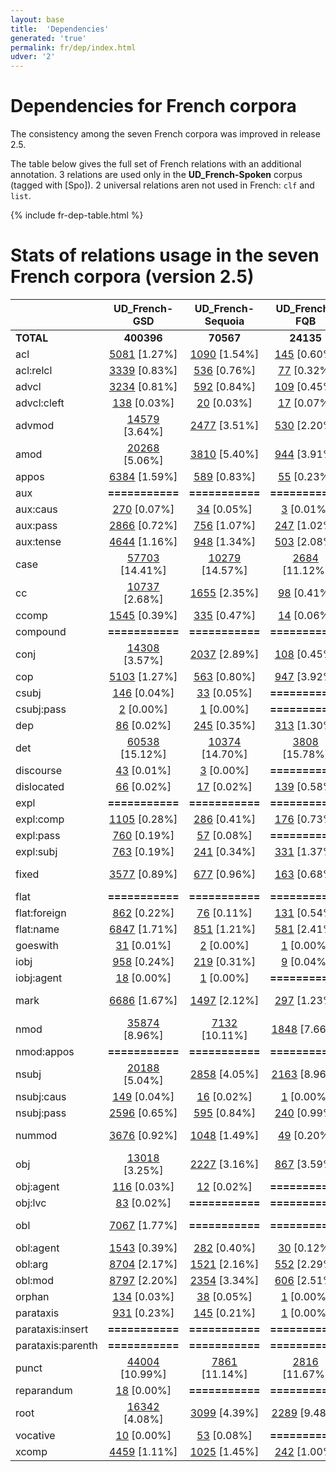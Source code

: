 ```yaml
---
layout: base
title:  'Dependencies'
generated: 'true'
permalink: fr/dep/index.html
udver: '2'
---
```


# Dependencies for French corpora

The consistency among the seven French corpora was improved in release 2.5.

The table below gives the full set of French relations with an additional annotation.
3 relations are used only in the **UD_French-Spoken** corpus (tagged with [Spo]).
2 universal relations aren not used in French: `clf` and `list`.

{% include fr-dep-table.html %}

# Stats of relations usage in the seven French corpora (version 2.5)

<!-- Table automatically generated, do not edit-->

|                      |        UD_French-GSD |    UD_French-Sequoia |        UD_French-FQB |        UD_French-PUD |     UD_French-ParTUT |        UD_French-FTB |     UD_French-Spoken |
|----------------------|:--------------------:|:--------------------:|:--------------------:|:--------------------:|:--------------------:|:--------------------:|:--------------------:|
|            **TOTAL** |           **400396** |            **70567** |            **24135** |            **24735** |            **28595** |           **573370** |            **35373** |
|                  acl | [5081](http://match.grew.fr/?corpus=UD_French-GSD@2.5&relation=acl) [1.27%] | [1090](http://match.grew.fr/?corpus=UD_French-Sequoia@2.5&relation=acl) [1.54%] | [145](http://match.grew.fr/?corpus=UD_French-FQB@2.5&relation=acl) [0.60%] | [149](http://match.grew.fr/?corpus=UD_French-PUD@2.5&relation=acl) [0.60%] | [487](http://match.grew.fr/?corpus=UD_French-ParTUT@2.5&relation=acl) [1.70%] | [7253](http://match.grew.fr/?corpus=UD_French-FTB@2.5&relation=acl) [1.26%] | [109](http://match.grew.fr/?corpus=UD_French-Spoken@2.5&relation=acl) [0.31%] |
|            acl:relcl | [3339](http://match.grew.fr/?corpus=UD_French-GSD@2.5&relation=acl:relcl) [0.83%] | [536](http://match.grew.fr/?corpus=UD_French-Sequoia@2.5&relation=acl:relcl) [0.76%] | [77](http://match.grew.fr/?corpus=UD_French-FQB@2.5&relation=acl:relcl) [0.32%] | [226](http://match.grew.fr/?corpus=UD_French-PUD@2.5&relation=acl:relcl) [0.91%] | [301](http://match.grew.fr/?corpus=UD_French-ParTUT@2.5&relation=acl:relcl) [1.05%] | [5173](http://match.grew.fr/?corpus=UD_French-FTB@2.5&relation=acl:relcl) [0.90%] | [463](http://match.grew.fr/?corpus=UD_French-Spoken@2.5&relation=acl:relcl) [1.31%] |
|                advcl | [3234](http://match.grew.fr/?corpus=UD_French-GSD@2.5&relation=advcl) [0.81%] | [592](http://match.grew.fr/?corpus=UD_French-Sequoia@2.5&relation=advcl) [0.84%] | [109](http://match.grew.fr/?corpus=UD_French-FQB@2.5&relation=advcl) [0.45%] | [221](http://match.grew.fr/?corpus=UD_French-PUD@2.5&relation=advcl) [0.89%] | [303](http://match.grew.fr/?corpus=UD_French-ParTUT@2.5&relation=advcl) [1.06%] | [4457](http://match.grew.fr/?corpus=UD_French-FTB@2.5&relation=advcl) [0.78%] | [364](http://match.grew.fr/?corpus=UD_French-Spoken@2.5&relation=advcl) [1.03%] |
|          advcl:cleft | [138](http://match.grew.fr/?corpus=UD_French-GSD@2.5&relation=advcl:cleft) [0.03%] | [20](http://match.grew.fr/?corpus=UD_French-Sequoia@2.5&relation=advcl:cleft) [0.03%] | [17](http://match.grew.fr/?corpus=UD_French-FQB@2.5&relation=advcl:cleft) [0.07%] |      **===========** |      **===========** |      **===========** | [75](http://match.grew.fr/?corpus=UD_French-Spoken@2.5&relation=advcl:cleft) [0.21%] |
|               advmod | [14579](http://match.grew.fr/?corpus=UD_French-GSD@2.5&relation=advmod) [3.64%] | [2477](http://match.grew.fr/?corpus=UD_French-Sequoia@2.5&relation=advmod) [3.51%] | [530](http://match.grew.fr/?corpus=UD_French-FQB@2.5&relation=advmod) [2.20%] | [925](http://match.grew.fr/?corpus=UD_French-PUD@2.5&relation=advmod) [3.74%] | [1085](http://match.grew.fr/?corpus=UD_French-ParTUT@2.5&relation=advmod) [3.79%] | [24696](http://match.grew.fr/?corpus=UD_French-FTB@2.5&relation=advmod) [4.31%] | [2307](http://match.grew.fr/?corpus=UD_French-Spoken@2.5&relation=advmod) [6.52%] |
|                 amod | [20268](http://match.grew.fr/?corpus=UD_French-GSD@2.5&relation=amod) [5.06%] | [3810](http://match.grew.fr/?corpus=UD_French-Sequoia@2.5&relation=amod) [5.40%] | [944](http://match.grew.fr/?corpus=UD_French-FQB@2.5&relation=amod) [3.91%] | [1416](http://match.grew.fr/?corpus=UD_French-PUD@2.5&relation=amod) [5.72%] | [1450](http://match.grew.fr/?corpus=UD_French-ParTUT@2.5&relation=amod) [5.07%] | [24324](http://match.grew.fr/?corpus=UD_French-FTB@2.5&relation=amod) [4.24%] | [1005](http://match.grew.fr/?corpus=UD_French-Spoken@2.5&relation=amod) [2.84%] |
|                appos | [6384](http://match.grew.fr/?corpus=UD_French-GSD@2.5&relation=appos) [1.59%] | [589](http://match.grew.fr/?corpus=UD_French-Sequoia@2.5&relation=appos) [0.83%] | [55](http://match.grew.fr/?corpus=UD_French-FQB@2.5&relation=appos) [0.23%] | [275](http://match.grew.fr/?corpus=UD_French-PUD@2.5&relation=appos) [1.11%] | [68](http://match.grew.fr/?corpus=UD_French-ParTUT@2.5&relation=appos) [0.24%] | [12](http://match.grew.fr/?corpus=UD_French-FTB@2.5&relation=appos) [0.00%] | [157](http://match.grew.fr/?corpus=UD_French-Spoken@2.5&relation=appos) [0.44%] |
|                  aux |      **===========** |      **===========** |      **===========** |      **===========** | [546](http://match.grew.fr/?corpus=UD_French-ParTUT@2.5&relation=aux) [1.91%] | [7196](http://match.grew.fr/?corpus=UD_French-FTB@2.5&relation=aux) [1.26%] | [507](http://match.grew.fr/?corpus=UD_French-Spoken@2.5&relation=aux) [1.43%] |
|             aux:caus | [270](http://match.grew.fr/?corpus=UD_French-GSD@2.5&relation=aux:caus) [0.07%] | [34](http://match.grew.fr/?corpus=UD_French-Sequoia@2.5&relation=aux:caus) [0.05%] | [3](http://match.grew.fr/?corpus=UD_French-FQB@2.5&relation=aux:caus) [0.01%] | [9](http://match.grew.fr/?corpus=UD_French-PUD@2.5&relation=aux:caus) [0.04%] | [13](http://match.grew.fr/?corpus=UD_French-ParTUT@2.5&relation=aux:caus) [0.05%] | [259](http://match.grew.fr/?corpus=UD_French-FTB@2.5&relation=aux:caus) [0.05%] | [27](http://match.grew.fr/?corpus=UD_French-Spoken@2.5&relation=aux:caus) [0.08%] |
|             aux:pass | [2866](http://match.grew.fr/?corpus=UD_French-GSD@2.5&relation=aux:pass) [0.72%] | [756](http://match.grew.fr/?corpus=UD_French-Sequoia@2.5&relation=aux:pass) [1.07%] | [247](http://match.grew.fr/?corpus=UD_French-FQB@2.5&relation=aux:pass) [1.02%] | [226](http://match.grew.fr/?corpus=UD_French-PUD@2.5&relation=aux:pass) [0.91%] | [242](http://match.grew.fr/?corpus=UD_French-ParTUT@2.5&relation=aux:pass) [0.85%] | [3332](http://match.grew.fr/?corpus=UD_French-FTB@2.5&relation=aux:pass) [0.58%] | [134](http://match.grew.fr/?corpus=UD_French-Spoken@2.5&relation=aux:pass) [0.38%] |
|            aux:tense | [4644](http://match.grew.fr/?corpus=UD_French-GSD@2.5&relation=aux:tense) [1.16%] | [948](http://match.grew.fr/?corpus=UD_French-Sequoia@2.5&relation=aux:tense) [1.34%] | [503](http://match.grew.fr/?corpus=UD_French-FQB@2.5&relation=aux:tense) [2.08%] | [569](http://match.grew.fr/?corpus=UD_French-PUD@2.5&relation=aux:tense) [2.30%] |      **===========** |      **===========** |      **===========** |
|                 case | [57703](http://match.grew.fr/?corpus=UD_French-GSD@2.5&relation=case) [14.41%] | [10279](http://match.grew.fr/?corpus=UD_French-Sequoia@2.5&relation=case) [14.57%] | [2684](http://match.grew.fr/?corpus=UD_French-FQB@2.5&relation=case) [11.12%] | [3438](http://match.grew.fr/?corpus=UD_French-PUD@2.5&relation=case) [13.90%] | [4075](http://match.grew.fr/?corpus=UD_French-ParTUT@2.5&relation=case) [14.25%] | [70860](http://match.grew.fr/?corpus=UD_French-FTB@2.5&relation=case) [12.36%] | [3539](http://match.grew.fr/?corpus=UD_French-Spoken@2.5&relation=case) [10.00%] |
|                   cc | [10737](http://match.grew.fr/?corpus=UD_French-GSD@2.5&relation=cc) [2.68%] | [1655](http://match.grew.fr/?corpus=UD_French-Sequoia@2.5&relation=cc) [2.35%] | [98](http://match.grew.fr/?corpus=UD_French-FQB@2.5&relation=cc) [0.41%] | [545](http://match.grew.fr/?corpus=UD_French-PUD@2.5&relation=cc) [2.20%] | [876](http://match.grew.fr/?corpus=UD_French-ParTUT@2.5&relation=cc) [3.06%] | [11752](http://match.grew.fr/?corpus=UD_French-FTB@2.5&relation=cc) [2.05%] | [1107](http://match.grew.fr/?corpus=UD_French-Spoken@2.5&relation=cc) [3.13%] |
|                ccomp | [1545](http://match.grew.fr/?corpus=UD_French-GSD@2.5&relation=ccomp) [0.39%] | [335](http://match.grew.fr/?corpus=UD_French-Sequoia@2.5&relation=ccomp) [0.47%] | [14](http://match.grew.fr/?corpus=UD_French-FQB@2.5&relation=ccomp) [0.06%] | [174](http://match.grew.fr/?corpus=UD_French-PUD@2.5&relation=ccomp) [0.70%] | [219](http://match.grew.fr/?corpus=UD_French-ParTUT@2.5&relation=ccomp) [0.77%] | [1784](http://match.grew.fr/?corpus=UD_French-FTB@2.5&relation=ccomp) [0.31%] | [317](http://match.grew.fr/?corpus=UD_French-Spoken@2.5&relation=ccomp) [0.90%] |
|             compound |      **===========** |      **===========** |      **===========** | [78](http://match.grew.fr/?corpus=UD_French-PUD@2.5&relation=compound) [0.32%] | [71](http://match.grew.fr/?corpus=UD_French-ParTUT@2.5&relation=compound) [0.25%] |      **===========** | [65](http://match.grew.fr/?corpus=UD_French-Spoken@2.5&relation=compound) [0.18%] |
|                 conj | [14308](http://match.grew.fr/?corpus=UD_French-GSD@2.5&relation=conj) [3.57%] | [2037](http://match.grew.fr/?corpus=UD_French-Sequoia@2.5&relation=conj) [2.89%] | [108](http://match.grew.fr/?corpus=UD_French-FQB@2.5&relation=conj) [0.45%] | [652](http://match.grew.fr/?corpus=UD_French-PUD@2.5&relation=conj) [2.64%] | [1030](http://match.grew.fr/?corpus=UD_French-ParTUT@2.5&relation=conj) [3.60%] | [15038](http://match.grew.fr/?corpus=UD_French-FTB@2.5&relation=conj) [2.62%] | [765](http://match.grew.fr/?corpus=UD_French-Spoken@2.5&relation=conj) [2.16%] |
|                  cop | [5103](http://match.grew.fr/?corpus=UD_French-GSD@2.5&relation=cop) [1.27%] | [563](http://match.grew.fr/?corpus=UD_French-Sequoia@2.5&relation=cop) [0.80%] | [947](http://match.grew.fr/?corpus=UD_French-FQB@2.5&relation=cop) [3.92%] | [226](http://match.grew.fr/?corpus=UD_French-PUD@2.5&relation=cop) [0.91%] | [308](http://match.grew.fr/?corpus=UD_French-ParTUT@2.5&relation=cop) [1.08%] | [3789](http://match.grew.fr/?corpus=UD_French-FTB@2.5&relation=cop) [0.66%] | [810](http://match.grew.fr/?corpus=UD_French-Spoken@2.5&relation=cop) [2.29%] |
|                csubj | [146](http://match.grew.fr/?corpus=UD_French-GSD@2.5&relation=csubj) [0.04%] | [33](http://match.grew.fr/?corpus=UD_French-Sequoia@2.5&relation=csubj) [0.05%] |      **===========** | [23](http://match.grew.fr/?corpus=UD_French-PUD@2.5&relation=csubj) [0.09%] | [64](http://match.grew.fr/?corpus=UD_French-ParTUT@2.5&relation=csubj) [0.22%] | [83](http://match.grew.fr/?corpus=UD_French-FTB@2.5&relation=csubj) [0.01%] | [5](http://match.grew.fr/?corpus=UD_French-Spoken@2.5&relation=csubj) [0.01%] |
|           csubj:pass | [2](http://match.grew.fr/?corpus=UD_French-GSD@2.5&relation=csubj:pass) [0.00%] | [1](http://match.grew.fr/?corpus=UD_French-Sequoia@2.5&relation=csubj:pass) [0.00%] |      **===========** | [1](http://match.grew.fr/?corpus=UD_French-PUD@2.5&relation=csubj:pass) [0.00%] | [1](http://match.grew.fr/?corpus=UD_French-ParTUT@2.5&relation=csubj:pass) [0.00%] |      **===========** |      **===========** |
|                  dep | [86](http://match.grew.fr/?corpus=UD_French-GSD@2.5&relation=dep) [0.02%] | [245](http://match.grew.fr/?corpus=UD_French-Sequoia@2.5&relation=dep) [0.35%] | [313](http://match.grew.fr/?corpus=UD_French-FQB@2.5&relation=dep) [1.30%] | [8](http://match.grew.fr/?corpus=UD_French-PUD@2.5&relation=dep) [0.03%] | [1](http://match.grew.fr/?corpus=UD_French-ParTUT@2.5&relation=dep) [0.00%] | [1446](http://match.grew.fr/?corpus=UD_French-FTB@2.5&relation=dep) [0.25%] | [533](http://match.grew.fr/?corpus=UD_French-Spoken@2.5&relation=dep) [1.51%] |
|                  det | [60538](http://match.grew.fr/?corpus=UD_French-GSD@2.5&relation=det) [15.12%] | [10374](http://match.grew.fr/?corpus=UD_French-Sequoia@2.5&relation=det) [14.70%] | [3808](http://match.grew.fr/?corpus=UD_French-FQB@2.5&relation=det) [15.78%] | [3865](http://match.grew.fr/?corpus=UD_French-PUD@2.5&relation=det) [15.63%] | [4758](http://match.grew.fr/?corpus=UD_French-ParTUT@2.5&relation=det) [16.64%] | [84134](http://match.grew.fr/?corpus=UD_French-FTB@2.5&relation=det) [14.67%] | [4183](http://match.grew.fr/?corpus=UD_French-Spoken@2.5&relation=det) [11.83%] |
|            discourse | [43](http://match.grew.fr/?corpus=UD_French-GSD@2.5&relation=discourse) [0.01%] | [3](http://match.grew.fr/?corpus=UD_French-Sequoia@2.5&relation=discourse) [0.00%] |      **===========** | [30](http://match.grew.fr/?corpus=UD_French-PUD@2.5&relation=discourse) [0.12%] | [15](http://match.grew.fr/?corpus=UD_French-ParTUT@2.5&relation=discourse) [0.05%] |      **===========** | [2154](http://match.grew.fr/?corpus=UD_French-Spoken@2.5&relation=discourse) [6.09%] |
|           dislocated | [66](http://match.grew.fr/?corpus=UD_French-GSD@2.5&relation=dislocated) [0.02%] | [17](http://match.grew.fr/?corpus=UD_French-Sequoia@2.5&relation=dislocated) [0.02%] | [139](http://match.grew.fr/?corpus=UD_French-FQB@2.5&relation=dislocated) [0.58%] | [3](http://match.grew.fr/?corpus=UD_French-PUD@2.5&relation=dislocated) [0.01%] | [11](http://match.grew.fr/?corpus=UD_French-ParTUT@2.5&relation=dislocated) [0.04%] | [1](http://match.grew.fr/?corpus=UD_French-FTB@2.5&relation=dislocated) [0.00%] | [291](http://match.grew.fr/?corpus=UD_French-Spoken@2.5&relation=dislocated) [0.82%] |
|                 expl |      **===========** |      **===========** |      **===========** |      **===========** | [212](http://match.grew.fr/?corpus=UD_French-ParTUT@2.5&relation=expl) [0.74%] | [4112](http://match.grew.fr/?corpus=UD_French-FTB@2.5&relation=expl) [0.72%] |      **===========** |
|            expl:comp | [1105](http://match.grew.fr/?corpus=UD_French-GSD@2.5&relation=expl:comp) [0.28%] | [286](http://match.grew.fr/?corpus=UD_French-Sequoia@2.5&relation=expl:comp) [0.41%] | [176](http://match.grew.fr/?corpus=UD_French-FQB@2.5&relation=expl:comp) [0.73%] | [28](http://match.grew.fr/?corpus=UD_French-PUD@2.5&relation=expl:comp) [0.11%] |      **===========** |      **===========** |      **===========** |
|            expl:pass | [760](http://match.grew.fr/?corpus=UD_French-GSD@2.5&relation=expl:pass) [0.19%] | [57](http://match.grew.fr/?corpus=UD_French-Sequoia@2.5&relation=expl:pass) [0.08%] |      **===========** |      **===========** |      **===========** |      **===========** |      **===========** |
|            expl:subj | [763](http://match.grew.fr/?corpus=UD_French-GSD@2.5&relation=expl:subj) [0.19%] | [241](http://match.grew.fr/?corpus=UD_French-Sequoia@2.5&relation=expl:subj) [0.34%] | [331](http://match.grew.fr/?corpus=UD_French-FQB@2.5&relation=expl:subj) [1.37%] | [83](http://match.grew.fr/?corpus=UD_French-PUD@2.5&relation=expl:subj) [0.34%] |      **===========** |      **===========** | [354](http://match.grew.fr/?corpus=UD_French-Spoken@2.5&relation=expl:subj) [1.00%] |
|                fixed | [3577](http://match.grew.fr/?corpus=UD_French-GSD@2.5&relation=fixed) [0.89%] | [677](http://match.grew.fr/?corpus=UD_French-Sequoia@2.5&relation=fixed) [0.96%] | [163](http://match.grew.fr/?corpus=UD_French-FQB@2.5&relation=fixed) [0.68%] | [463](http://match.grew.fr/?corpus=UD_French-PUD@2.5&relation=fixed) [1.87%] | [309](http://match.grew.fr/?corpus=UD_French-ParTUT@2.5&relation=fixed) [1.08%] | [50149](http://match.grew.fr/?corpus=UD_French-FTB@2.5&relation=fixed) [8.75%] | [410](http://match.grew.fr/?corpus=UD_French-Spoken@2.5&relation=fixed) [1.16%] |
|                 flat |      **===========** |      **===========** |      **===========** |      **===========** | [138](http://match.grew.fr/?corpus=UD_French-ParTUT@2.5&relation=flat) [0.48%] | [2](http://match.grew.fr/?corpus=UD_French-FTB@2.5&relation=flat) [0.00%] | [275](http://match.grew.fr/?corpus=UD_French-Spoken@2.5&relation=flat) [0.78%] |
|         flat:foreign | [862](http://match.grew.fr/?corpus=UD_French-GSD@2.5&relation=flat:foreign) [0.22%] | [76](http://match.grew.fr/?corpus=UD_French-Sequoia@2.5&relation=flat:foreign) [0.11%] | [131](http://match.grew.fr/?corpus=UD_French-FQB@2.5&relation=flat:foreign) [0.54%] | [17](http://match.grew.fr/?corpus=UD_French-PUD@2.5&relation=flat:foreign) [0.07%] | [3](http://match.grew.fr/?corpus=UD_French-ParTUT@2.5&relation=flat:foreign) [0.01%] |      **===========** |      **===========** |
|            flat:name | [6847](http://match.grew.fr/?corpus=UD_French-GSD@2.5&relation=flat:name) [1.71%] | [851](http://match.grew.fr/?corpus=UD_French-Sequoia@2.5&relation=flat:name) [1.21%] | [581](http://match.grew.fr/?corpus=UD_French-FQB@2.5&relation=flat:name) [2.41%] | [227](http://match.grew.fr/?corpus=UD_French-PUD@2.5&relation=flat:name) [0.92%] | [61](http://match.grew.fr/?corpus=UD_French-ParTUT@2.5&relation=flat:name) [0.21%] | [4028](http://match.grew.fr/?corpus=UD_French-FTB@2.5&relation=flat:name) [0.70%] |      **===========** |
|             goeswith | [31](http://match.grew.fr/?corpus=UD_French-GSD@2.5&relation=goeswith) [0.01%] | [2](http://match.grew.fr/?corpus=UD_French-Sequoia@2.5&relation=goeswith) [0.00%] | [1](http://match.grew.fr/?corpus=UD_French-FQB@2.5&relation=goeswith) [0.00%] | [3](http://match.grew.fr/?corpus=UD_French-PUD@2.5&relation=goeswith) [0.01%] | [1](http://match.grew.fr/?corpus=UD_French-ParTUT@2.5&relation=goeswith) [0.00%] |      **===========** |      **===========** |
|                 iobj | [958](http://match.grew.fr/?corpus=UD_French-GSD@2.5&relation=iobj) [0.24%] | [219](http://match.grew.fr/?corpus=UD_French-Sequoia@2.5&relation=iobj) [0.31%] | [9](http://match.grew.fr/?corpus=UD_French-FQB@2.5&relation=iobj) [0.04%] | [36](http://match.grew.fr/?corpus=UD_French-PUD@2.5&relation=iobj) [0.15%] | [111](http://match.grew.fr/?corpus=UD_French-ParTUT@2.5&relation=iobj) [0.39%] | [2302](http://match.grew.fr/?corpus=UD_French-FTB@2.5&relation=iobj) [0.40%] | [395](http://match.grew.fr/?corpus=UD_French-Spoken@2.5&relation=iobj) [1.12%] |
|           iobj:agent | [18](http://match.grew.fr/?corpus=UD_French-GSD@2.5&relation=iobj:agent) [0.00%] | [1](http://match.grew.fr/?corpus=UD_French-Sequoia@2.5&relation=iobj:agent) [0.00%] |      **===========** |      **===========** | [1](http://match.grew.fr/?corpus=UD_French-ParTUT@2.5&relation=iobj:agent) [0.00%] |      **===========** |      **===========** |
|                 mark | [6686](http://match.grew.fr/?corpus=UD_French-GSD@2.5&relation=mark) [1.67%] | [1497](http://match.grew.fr/?corpus=UD_French-Sequoia@2.5&relation=mark) [2.12%] | [297](http://match.grew.fr/?corpus=UD_French-FQB@2.5&relation=mark) [1.23%] | [455](http://match.grew.fr/?corpus=UD_French-PUD@2.5&relation=mark) [1.84%] | [855](http://match.grew.fr/?corpus=UD_French-ParTUT@2.5&relation=mark) [2.99%] | [12544](http://match.grew.fr/?corpus=UD_French-FTB@2.5&relation=mark) [2.19%] | [1103](http://match.grew.fr/?corpus=UD_French-Spoken@2.5&relation=mark) [3.12%] |
|                 nmod | [35874](http://match.grew.fr/?corpus=UD_French-GSD@2.5&relation=nmod) [8.96%] | [7132](http://match.grew.fr/?corpus=UD_French-Sequoia@2.5&relation=nmod) [10.11%] | [1848](http://match.grew.fr/?corpus=UD_French-FQB@2.5&relation=nmod) [7.66%] | [1848](http://match.grew.fr/?corpus=UD_French-PUD@2.5&relation=nmod) [7.47%] | [2437](http://match.grew.fr/?corpus=UD_French-ParTUT@2.5&relation=nmod) [8.52%] | [45790](http://match.grew.fr/?corpus=UD_French-FTB@2.5&relation=nmod) [7.99%] | [1411](http://match.grew.fr/?corpus=UD_French-Spoken@2.5&relation=nmod) [3.99%] |
|           nmod:appos |      **===========** |      **===========** |      **===========** |      **===========** |      **===========** |      **===========** | [114](http://match.grew.fr/?corpus=UD_French-Spoken@2.5&relation=nmod:appos) [0.32%] |
|                nsubj | [20188](http://match.grew.fr/?corpus=UD_French-GSD@2.5&relation=nsubj) [5.04%] | [2858](http://match.grew.fr/?corpus=UD_French-Sequoia@2.5&relation=nsubj) [4.05%] | [2163](http://match.grew.fr/?corpus=UD_French-FQB@2.5&relation=nsubj) [8.96%] | [1421](http://match.grew.fr/?corpus=UD_French-PUD@2.5&relation=nsubj) [5.74%] | [1426](http://match.grew.fr/?corpus=UD_French-ParTUT@2.5&relation=nsubj) [4.99%] | [29624](http://match.grew.fr/?corpus=UD_French-FTB@2.5&relation=nsubj) [5.17%] | [3514](http://match.grew.fr/?corpus=UD_French-Spoken@2.5&relation=nsubj) [9.93%] |
|           nsubj:caus | [149](http://match.grew.fr/?corpus=UD_French-GSD@2.5&relation=nsubj:caus) [0.04%] | [16](http://match.grew.fr/?corpus=UD_French-Sequoia@2.5&relation=nsubj:caus) [0.02%] | [1](http://match.grew.fr/?corpus=UD_French-FQB@2.5&relation=nsubj:caus) [0.00%] | [4](http://match.grew.fr/?corpus=UD_French-PUD@2.5&relation=nsubj:caus) [0.02%] | [4](http://match.grew.fr/?corpus=UD_French-ParTUT@2.5&relation=nsubj:caus) [0.01%] | [17](http://match.grew.fr/?corpus=UD_French-FTB@2.5&relation=nsubj:caus) [0.00%] | [14](http://match.grew.fr/?corpus=UD_French-Spoken@2.5&relation=nsubj:caus) [0.04%] |
|           nsubj:pass | [2596](http://match.grew.fr/?corpus=UD_French-GSD@2.5&relation=nsubj:pass) [0.65%] | [595](http://match.grew.fr/?corpus=UD_French-Sequoia@2.5&relation=nsubj:pass) [0.84%] | [240](http://match.grew.fr/?corpus=UD_French-FQB@2.5&relation=nsubj:pass) [0.99%] | [200](http://match.grew.fr/?corpus=UD_French-PUD@2.5&relation=nsubj:pass) [0.81%] | [224](http://match.grew.fr/?corpus=UD_French-ParTUT@2.5&relation=nsubj:pass) [0.78%] |      **===========** | [125](http://match.grew.fr/?corpus=UD_French-Spoken@2.5&relation=nsubj:pass) [0.35%] |
|               nummod | [3676](http://match.grew.fr/?corpus=UD_French-GSD@2.5&relation=nummod) [0.92%] | [1048](http://match.grew.fr/?corpus=UD_French-Sequoia@2.5&relation=nummod) [1.49%] | [49](http://match.grew.fr/?corpus=UD_French-FQB@2.5&relation=nummod) [0.20%] | [219](http://match.grew.fr/?corpus=UD_French-PUD@2.5&relation=nummod) [0.89%] | [312](http://match.grew.fr/?corpus=UD_French-ParTUT@2.5&relation=nummod) [1.09%] | [10237](http://match.grew.fr/?corpus=UD_French-FTB@2.5&relation=nummod) [1.79%] | [157](http://match.grew.fr/?corpus=UD_French-Spoken@2.5&relation=nummod) [0.44%] |
|                  obj | [13018](http://match.grew.fr/?corpus=UD_French-GSD@2.5&relation=obj) [3.25%] | [2227](http://match.grew.fr/?corpus=UD_French-Sequoia@2.5&relation=obj) [3.16%] | [867](http://match.grew.fr/?corpus=UD_French-FQB@2.5&relation=obj) [3.59%] | [1085](http://match.grew.fr/?corpus=UD_French-PUD@2.5&relation=obj) [4.39%] | [1097](http://match.grew.fr/?corpus=UD_French-ParTUT@2.5&relation=obj) [3.84%] | [17458](http://match.grew.fr/?corpus=UD_French-FTB@2.5&relation=obj) [3.04%] | [1683](http://match.grew.fr/?corpus=UD_French-Spoken@2.5&relation=obj) [4.76%] |
|            obj:agent | [116](http://match.grew.fr/?corpus=UD_French-GSD@2.5&relation=obj:agent) [0.03%] | [12](http://match.grew.fr/?corpus=UD_French-Sequoia@2.5&relation=obj:agent) [0.02%] |      **===========** | [4](http://match.grew.fr/?corpus=UD_French-PUD@2.5&relation=obj:agent) [0.02%] | [9](http://match.grew.fr/?corpus=UD_French-ParTUT@2.5&relation=obj:agent) [0.03%] |      **===========** | [19](http://match.grew.fr/?corpus=UD_French-Spoken@2.5&relation=obj:agent) [0.05%] |
|              obj:lvc | [83](http://match.grew.fr/?corpus=UD_French-GSD@2.5&relation=obj:lvc) [0.02%] |      **===========** |      **===========** |      **===========** |      **===========** |      **===========** | [25](http://match.grew.fr/?corpus=UD_French-Spoken@2.5&relation=obj:lvc) [0.07%] |
|                  obl | [7067](http://match.grew.fr/?corpus=UD_French-GSD@2.5&relation=obl) [1.77%] |      **===========** |      **===========** | [1438](http://match.grew.fr/?corpus=UD_French-PUD@2.5&relation=obl) [5.81%] | [1471](http://match.grew.fr/?corpus=UD_French-ParTUT@2.5&relation=obl) [5.14%] | [32431](http://match.grew.fr/?corpus=UD_French-FTB@2.5&relation=obl) [5.66%] |      **===========** |
|            obl:agent | [1543](http://match.grew.fr/?corpus=UD_French-GSD@2.5&relation=obl:agent) [0.39%] | [282](http://match.grew.fr/?corpus=UD_French-Sequoia@2.5&relation=obl:agent) [0.40%] | [30](http://match.grew.fr/?corpus=UD_French-FQB@2.5&relation=obl:agent) [0.12%] | [1](http://match.grew.fr/?corpus=UD_French-PUD@2.5&relation=obl:agent) [0.00%] | [69](http://match.grew.fr/?corpus=UD_French-ParTUT@2.5&relation=obl:agent) [0.24%] |      **===========** | [2](http://match.grew.fr/?corpus=UD_French-Spoken@2.5&relation=obl:agent) [0.01%] |
|              obl:arg | [8704](http://match.grew.fr/?corpus=UD_French-GSD@2.5&relation=obl:arg) [2.17%] | [1521](http://match.grew.fr/?corpus=UD_French-Sequoia@2.5&relation=obl:arg) [2.16%] | [552](http://match.grew.fr/?corpus=UD_French-FQB@2.5&relation=obl:arg) [2.29%] |      **===========** |      **===========** |      **===========** | [841](http://match.grew.fr/?corpus=UD_French-Spoken@2.5&relation=obl:arg) [2.38%] |
|              obl:mod | [8797](http://match.grew.fr/?corpus=UD_French-GSD@2.5&relation=obl:mod) [2.20%] | [2354](http://match.grew.fr/?corpus=UD_French-Sequoia@2.5&relation=obl:mod) [3.34%] | [606](http://match.grew.fr/?corpus=UD_French-FQB@2.5&relation=obl:mod) [2.51%] | [80](http://match.grew.fr/?corpus=UD_French-PUD@2.5&relation=obl:mod) [0.32%] |      **===========** |      **===========** | [1247](http://match.grew.fr/?corpus=UD_French-Spoken@2.5&relation=obl:mod) [3.53%] |
|               orphan | [134](http://match.grew.fr/?corpus=UD_French-GSD@2.5&relation=orphan) [0.03%] | [38](http://match.grew.fr/?corpus=UD_French-Sequoia@2.5&relation=orphan) [0.05%] | [1](http://match.grew.fr/?corpus=UD_French-FQB@2.5&relation=orphan) [0.00%] | [4](http://match.grew.fr/?corpus=UD_French-PUD@2.5&relation=orphan) [0.02%] | [3](http://match.grew.fr/?corpus=UD_French-ParTUT@2.5&relation=orphan) [0.01%] | [754](http://match.grew.fr/?corpus=UD_French-FTB@2.5&relation=orphan) [0.13%] | [4](http://match.grew.fr/?corpus=UD_French-Spoken@2.5&relation=orphan) [0.01%] |
|            parataxis | [931](http://match.grew.fr/?corpus=UD_French-GSD@2.5&relation=parataxis) [0.23%] | [145](http://match.grew.fr/?corpus=UD_French-Sequoia@2.5&relation=parataxis) [0.21%] | [1](http://match.grew.fr/?corpus=UD_French-FQB@2.5&relation=parataxis) [0.00%] | [107](http://match.grew.fr/?corpus=UD_French-PUD@2.5&relation=parataxis) [0.43%] | [7](http://match.grew.fr/?corpus=UD_French-ParTUT@2.5&relation=parataxis) [0.02%] | [2671](http://match.grew.fr/?corpus=UD_French-FTB@2.5&relation=parataxis) [0.47%] | [43](http://match.grew.fr/?corpus=UD_French-Spoken@2.5&relation=parataxis) [0.12%] |
|     parataxis:insert |      **===========** |      **===========** |      **===========** |      **===========** |      **===========** |      **===========** | [14](http://match.grew.fr/?corpus=UD_French-Spoken@2.5&relation=parataxis:insert) [0.04%] |
|    parataxis:parenth |      **===========** |      **===========** |      **===========** |      **===========** |      **===========** |      **===========** | [62](http://match.grew.fr/?corpus=UD_French-Spoken@2.5&relation=parataxis:parenth) [0.18%] |
|                punct | [44004](http://match.grew.fr/?corpus=UD_French-GSD@2.5&relation=punct) [10.99%] | [7861](http://match.grew.fr/?corpus=UD_French-Sequoia@2.5&relation=punct) [11.14%] | [2816](http://match.grew.fr/?corpus=UD_French-FQB@2.5&relation=punct) [11.67%] | [2554](http://match.grew.fr/?corpus=UD_French-PUD@2.5&relation=punct) [10.33%] | [2631](http://match.grew.fr/?corpus=UD_French-ParTUT@2.5&relation=punct) [9.20%] | [68820](http://match.grew.fr/?corpus=UD_French-FTB@2.5&relation=punct) [12.00%] | [41](http://match.grew.fr/?corpus=UD_French-Spoken@2.5&relation=punct) [0.12%] |
|           reparandum | [18](http://match.grew.fr/?corpus=UD_French-GSD@2.5&relation=reparandum) [0.00%] |      **===========** |      **===========** |      **===========** |      **===========** |      **===========** | [1204](http://match.grew.fr/?corpus=UD_French-Spoken@2.5&relation=reparandum) [3.40%] |
|                 root | [16342](http://match.grew.fr/?corpus=UD_French-GSD@2.5&relation=root) [4.08%] | [3099](http://match.grew.fr/?corpus=UD_French-Sequoia@2.5&relation=root) [4.39%] | [2289](http://match.grew.fr/?corpus=UD_French-FQB@2.5&relation=root) [9.48%] | [1000](http://match.grew.fr/?corpus=UD_French-PUD@2.5&relation=root) [4.04%] | [1020](http://match.grew.fr/?corpus=UD_French-ParTUT@2.5&relation=root) [3.57%] | [18535](http://match.grew.fr/?corpus=UD_French-FTB@2.5&relation=root) [3.23%] | [2789](http://match.grew.fr/?corpus=UD_French-Spoken@2.5&relation=root) [7.88%] |
|             vocative | [10](http://match.grew.fr/?corpus=UD_French-GSD@2.5&relation=vocative) [0.00%] | [53](http://match.grew.fr/?corpus=UD_French-Sequoia@2.5&relation=vocative) [0.08%] |      **===========** | [1](http://match.grew.fr/?corpus=UD_French-PUD@2.5&relation=vocative) [0.00%] | [71](http://match.grew.fr/?corpus=UD_French-ParTUT@2.5&relation=vocative) [0.25%] | [1](http://match.grew.fr/?corpus=UD_French-FTB@2.5&relation=vocative) [0.00%] | [35](http://match.grew.fr/?corpus=UD_French-Spoken@2.5&relation=vocative) [0.10%] |
|                xcomp | [4459](http://match.grew.fr/?corpus=UD_French-GSD@2.5&relation=xcomp) [1.11%] | [1025](http://match.grew.fr/?corpus=UD_French-Sequoia@2.5&relation=xcomp) [1.45%] | [242](http://match.grew.fr/?corpus=UD_French-FQB@2.5&relation=xcomp) [1.00%] | [398](http://match.grew.fr/?corpus=UD_French-PUD@2.5&relation=xcomp) [1.61%] | [199](http://match.grew.fr/?corpus=UD_French-ParTUT@2.5&relation=xcomp) [0.70%] | [8306](http://match.grew.fr/?corpus=UD_French-FTB@2.5&relation=xcomp) [1.45%] | [575](http://match.grew.fr/?corpus=UD_French-Spoken@2.5&relation=xcomp) [1.63%] |
